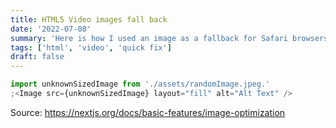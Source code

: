 ```yaml
---
title: HTML5 Video images fall back
date: '2022-07-08'
summary: 'Here is how I used an image as a fallback for Safari browsers'
tags: ['html', 'video', 'quick fix']
draft: false
---
```


```js
import unknownSizedImage from './assets/randomImage.jpeg.'
;<Image src={unknownSizedImage} layout="fill" alt="Alt Text" />
```

Source: https://nextjs.org/docs/basic-features/image-optimization
